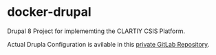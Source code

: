 # docker-drupal
Drupal 8 Project for implememting the CLARTIY CSIS Platform.

Actual Drupla Configuration is avilable in this [private GitLab Repository](https://gitlab.atosresearch.eu/ari/clarity-csis-drupal/).
